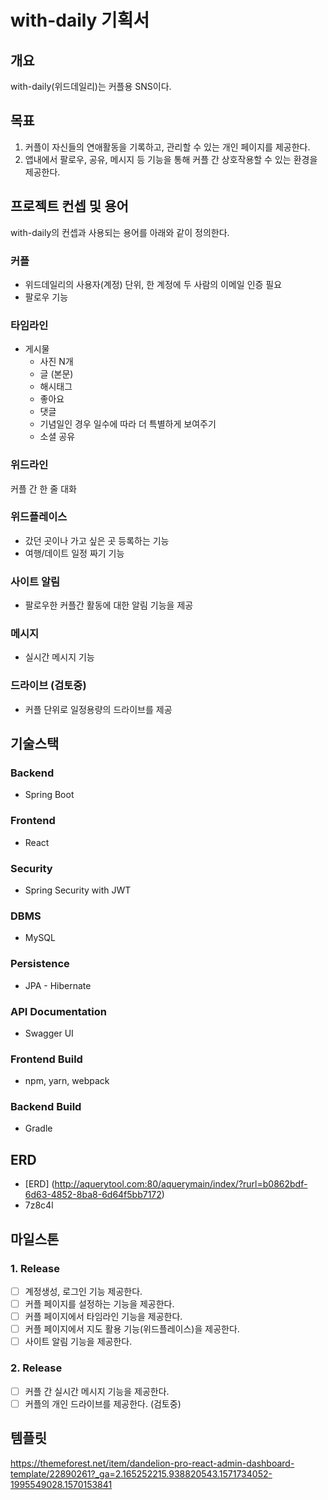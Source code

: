 ﻿# with-daily 기획서

## 개요
with-daily(위드데일리)는 커플용 SNS이다. 

## 목표
1. 커플이 자신들의 연애활동을 기록하고, 관리할 수 있는 개인 페이지를 제공한다.
2. 앱내에서 팔로우, 공유,  메시지 등 기능을 통해 커플 간 상호작용할 수 있는 환경을 제공한다.

## 프로젝트 컨셉 및 용어
with-daily의 컨셉과 사용되는 용어를 아래와 같이 정의한다.

### 커플
- 위드데일리의 사용자(계정) 단위, 한 계정에 두 사람의 이메일 인증 필요
- 팔로우 기능

### 타임라인
- 게시물
    - 사진 N개
    - 글 (본문)
    - 해시태그
    - 좋아요
    - 댓글
    - 기념일인 경우 일수에 따라 더 특별하게 보여주기
    - 소셜 공유

### 위드라인
커플 간 한 줄 대화

### 위드플레이스
- 갔던 곳이나 가고 싶은 곳 등록하는 기능
- 여행/데이트 일정 짜기 기능

### 사이트 알림
- 팔로우한 커플간 활동에 대한 알림 기능을 제공

### 메시지
- 실시간 메시지 기능

### 드라이브 (검토중)
- 커플 단위로 일정용량의 드라이브를 제공

## 기술스택
### Backend
- Spring Boot

### Frontend
- React

### Security
- Spring Security with JWT

### DBMS
- MySQL

### Persistence
- JPA - Hibernate

### API Documentation
- Swagger UI

### Frontend Build
- npm, yarn, webpack

### Backend Build
- Gradle

## ERD
- [ERD] (http://aquerytool.com:80/aquerymain/index/?rurl=b0862bdf-6d63-4852-8ba8-6d64f5bb7172)
- 7z8c4l

## 마일스톤
### 1. Release
- [ ] 계정생성, 로그인 기능 제공한다.
- [ ] 커플 페이지를 설정하는 기능을 제공한다. 
- [ ] 커플 페이지에서 타임라인 기능을 제공한다.
- [ ] 커플 페이지에서 지도 활용 기능(위드플레이스)을 제공한다.
- [ ] 사이트 알림 기능을 제공한다.

### 2. Release
- [ ] 커플 간 실시간 메시지 기능을 제공한다.
- [ ] 커플의 개인 드라이브를 제공한다. (검토중)

## 템플릿
https://themeforest.net/item/dandelion-pro-react-admin-dashboard-template/22890261?_ga=2.165252215.938820543.1571734052-1995549028.1570153841
